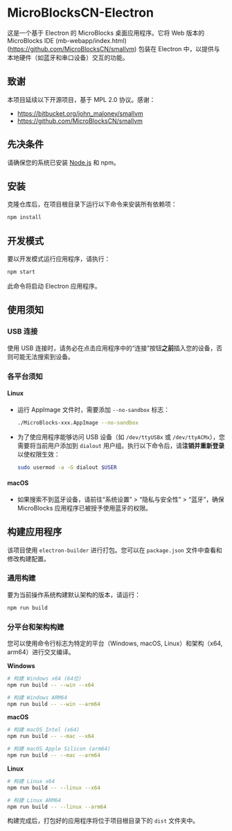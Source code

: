# MicroBlocksCN-Electron

这是一个基于 Electron 的 MicroBlocks 桌面应用程序。它将 Web 版本的 MicroBlocks IDE (mb-webapp/index.html)(https://github.com/MicroBlocksCN/smallvm) 包装在 Electron 中，以提供与本地硬件（如蓝牙和串口设备）交互的功能。

## 致谢

本项目延续以下开源项目，基于 MPL 2.0 协议。感谢：
*   https://bitbucket.org/john_maloney/smallvm
*   https://github.com/MicroBlocksCN/smallvm

## 先决条件

请确保您的系统已安装 [Node.js](https://nodejs.org/) 和 npm。

## 安装

克隆仓库后，在项目根目录下运行以下命令来安装所有依赖项：

```bash
npm install
```

## 开发模式

要以开发模式运行应用程序，请执行：

```bash
npm start
```
此命令将启动 Electron 应用程序。

## 使用须知

### USB 连接
使用 USB 连接时，请务必在点击应用程序中的“连接”按钮**之前**插入您的设备，否则可能无法搜索到设备。

### 各平台须知

#### Linux
*   运行 AppImage 文件时，需要添加 `--no-sandbox` 标志：
    ```bash
    ./MicroBlocks-xxx.AppImage --no-sandbox
    ```
*   为了使应用程序能够访问 USB 设备（如 `/dev/ttyUSBx` 或 `/dev/ttyACMx`），您需要将当前用户添加到 `dialout` 用户组。执行以下命令后，请**注销并重新登录**以使权限生效：
    ```bash
    sudo usermod -a -G dialout $USER
    ```

#### macOS
*   如果搜索不到蓝牙设备，请前往“系统设置” > “隐私与安全性” > “蓝牙”，确保 MicroBlocks 应用程序已被授予使用蓝牙的权限。

## 构建应用程序

该项目使用 `electron-builder` 进行打包。您可以在 `package.json` 文件中查看和修改构建配置。

### 通用构建

要为当前操作系统构建默认架构的版本，请运行：

```bash
npm run build
```

### 分平台和架构构建

您可以使用命令行标志为特定的平台（Windows, macOS, Linux）和架构（x64, arm64）进行交叉编译。

**Windows**

```bash
# 构建 Windows x64 (64位)
npm run build -- --win --x64

# 构建 Windows ARM64
npm run build -- --win --arm64
```

**macOS**

```bash
# 构建 macOS Intel (x64)
npm run build -- --mac --x64

# 构建 macOS Apple Silicon (arm64)
npm run build -- --mac --arm64
```

**Linux**

```bash
# 构建 Linux x64
npm run build -- --linux --x64

# 构建 Linux ARM64
npm run build -- --linux --arm64
```
构建完成后，打包好的应用程序将位于项目根目录下的 `dist` 文件夹中。